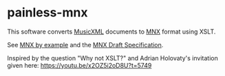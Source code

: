 # painless-mnx
This software converts [MusicXML](https://www.musicxml.com/) documents to [MNX](https://w3c.github.io/mnx/) format using XSLT.

See [MNX by example](https://w3c.github.io/mnx/by-example/) and the [MNX Draft Specification](https://w3c.github.io/mnx/specification/common/).

Inspired by the question "Why not XSLT?" and Adrian Holovaty's invitation given here: https://youtu.be/x2OZ5i2oD8U?t=5749

